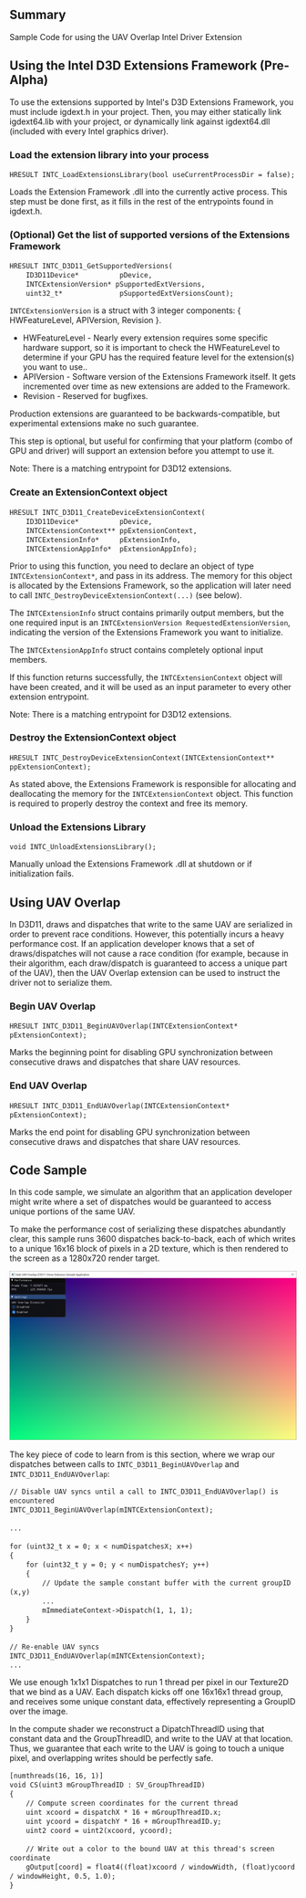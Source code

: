 ## Summary
Sample Code for using the UAV Overlap Intel Driver Extension

## Using the Intel D3D Extensions Framework (Pre-Alpha)

To use the extensions supported by Intel's D3D Extensions Framework, you must include igdext.h in your project.
Then, you may either statically link igdext64.lib with your project, or dynamically link against igdext64.dll (included with every Intel graphics driver).

### Load the extension library into your process
``` 
HRESULT INTC_LoadExtensionsLibrary(bool useCurrentProcessDir = false);
```

Loads the Extension Framework .dll into the currently active process. This step must be done first, as it fills in the rest of the entrypoints found in igdext.h.

### (Optional) Get the list of supported versions of the Extensions Framework
``` 
HRESULT INTC_D3D11_GetSupportedVersions(
    ID3D11Device*          pDevice,
    INTCExtensionVersion* pSupportedExtVersions,
    uint32_t*              pSupportedExtVersionsCount); 
```

`INTCExtensionVersion` is a struct with 3 integer components: { HWFeatureLevel, APIVersion, Revision }.
- HWFeatureLevel - Nearly every extension requires some specific hardware support, so it is important to check the HWFeatureLevel to determine if your GPU has the required feature level for the extension(s) you want to use.. 
- APIVersion - Software version of the Extensions Framework itself. It gets incremented over time as new extensions are added to the Framework.
- Revision - Reserved for bugfixes. 

Production extensions are guaranteed to be backwards-compatible, but experimental extensions make no such guarantee.

This step is optional, but useful for confirming that your platform (combo of GPU and driver) will support an extension before you attempt to use it. 

Note: There is a matching entrypoint for D3D12 extensions. 

### Create an ExtensionContext object
```
HRESULT INTC_D3D11_CreateDeviceExtensionContext(
    ID3D11Device*          pDevice,
    INTCExtensionContext** ppExtensionContext,
    INTCExtensionInfo*     pExtensionInfo,
    INTCExtensionAppInfo*  pExtensionAppInfo);
```

Prior to using this function, you need to declare an object of type `INTCExtensionContext*`, and pass in its address. The memory for this object is allocated by the Extensions Framework, so the application will later need to call `INTC_DestroyDeviceExtensionContext(...)` (see below). 

The `INTCExtensionInfo` struct contains primarily output members, but the one required input is an `INTCExtensionVersion RequestedExtensionVersion`, indicating the version of the Extensions Framework you want to initialize. 

The `INTCExtensionAppInfo` struct contains completely optional input members. 

If this function returns successfully, the `INTCExtensionContext` object will have been created, and it will be used as an input parameter to every other extension entrypoint. 

Note: There is a matching entrypoint for D3D12 extensions. 

### Destroy the ExtensionContext object
```
HRESULT INTC_DestroyDeviceExtensionContext(INTCExtensionContext** ppExtensionContext);
```

As stated above, the Extensions Framework is responsible for allocating and deallocating the memory for the `INTCExtensionContext` object. This function is required to properly destroy the context and free its memory. 

### Unload the Extensions Library
```
void INTC_UnloadExtensionsLibrary();
```

Manually unload the Extensions Framework .dll at shutdown or if initialization fails.

## Using UAV Overlap

In D3D11, draws and dispatches that write to the same UAV are serialized in order to prevent race conditions. 
However, this potentially incurs a heavy performance cost. 
If an application developer knows that a set of draws/dispatches will not cause a race condition 
(for example, because in their algorithm, each draw/dispatch is guaranteed to access a unique part of the UAV), 
then the UAV Overlap extension can be used to instruct the driver not to serialize them. 

### Begin UAV Overlap
```
HRESULT INTC_D3D11_BeginUAVOverlap(INTCExtensionContext* pExtensionContext);
```

Marks the beginning point for disabling GPU synchronization between consecutive draws and dispatches that share UAV resources.

### End UAV Overlap
```
HRESULT INTC_D3D11_EndUAVOverlap(INTCExtensionContext* pExtensionContext);
```

Marks the end point for disabling GPU synchronization between consecutive draws and dispatches that share UAV resources.


## Code Sample

In this code sample, we simulate an algorithm that an application developer might write where a set of dispatches would be guaranteed to access unique portions of the same UAV. 

To make the performance cost of serializing these dispatches abundantly clear, this sample runs 3600 dispatches back-to-back, each of which writes to a unique 16x16 block of pixels in a 2D texture, which is then rendered to the screen as a 1280x720 render target. 

![Sample Output](sample_output.png)

The key piece of code to learn from is this section, where we wrap our dispatches between calls to `INTC_D3D11_BeginUAVOverlap` and `INTC_D3D11_EndUAVOverlap`: 

```
// Disable UAV syncs until a call to INTC_D3D11_EndUAVOverlap() is encountered
INTC_D3D11_BeginUAVOverlap(mINTCExtensionContext);

...

for (uint32_t x = 0; x < numDispatchesX; x++)
{
    for (uint32_t y = 0; y < numDispatchesY; y++)
    {
        // Update the sample constant buffer with the current groupID (x,y)
        ...
        mImmediateContext->Dispatch(1, 1, 1);
    }
}

// Re-enable UAV syncs
INTC_D3D11_EndUAVOverlap(mINTCExtensionContext);
...
```

We use enough 1x1x1 Dispatches to run 1 thread per pixel in our Texture2D that we bind as a UAV. 
Each dispatch kicks off one 16x16x1 thread group, and receives some unique constant data, effectively representing a GroupID over the image. 

In the compute shader we reconstruct a DipatchThreadID using that constant data and the GroupThreadID, and write to the UAV at that location. 
Thus, we guarantee that each write to the UAV is going to touch a unique pixel, and overlapping writes should be perfectly safe. 

```
[numthreads(16, 16, 1)]
void CS(uint3 mGroupThreadID : SV_GroupThreadID)
{
    // Compute screen coordinates for the current thread
    uint xcoord = dispatchX * 16 + mGroupThreadID.x;
    uint ycoord = dispatchY * 16 + mGroupThreadID.y;
    uint2 coord = uint2(xcoord, ycoord);

    // Write out a color to the bound UAV at this thread's screen coordinate
    gOutput[coord] = float4((float)xcoord / windowWidth, (float)ycoord / windowHeight, 0.5, 1.0);
}
```
